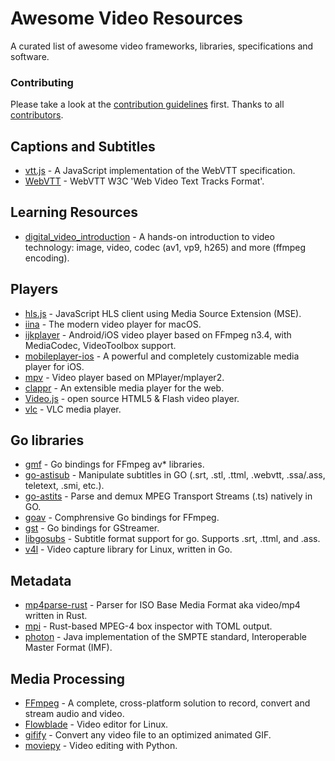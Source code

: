 # Awesome Video Resources

A curated list of awesome video frameworks, libraries, specifications and software. 

### Contributing

Please take a look at the [contribution guidelines](https://github.com/sitkevij/awesome-video/blob/master/CONTRIBUTING.md) first. Thanks to all [contributors](https://github.com/sitkevij/awesome-video/graphs/contributors).

## Captions and Subtitles

- [vtt.js](https://github.com/mozilla/vtt.js) - A JavaScript implementation of the WebVTT specification.
- [WebVTT](https://www.w3.org/TR/webvtt1/) - WebVTT W3C 'Web Video Text Tracks Format'.

## Learning Resources

- [digital_video_introduction](https://github.com/leandromoreira/digital_video_introduction) - A hands-on introduction to video technology: image, video, codec (av1, vp9, h265) and more (ffmpeg encoding).
 
## Players

- [hls.js](https://github.com/video-dev/hls.js) - JavaScript HLS client using Media Source Extension (MSE).
- [iina](https://github.com/lhc70000/iina) - The modern video player for macOS.
- [ijkplayer](https://github.com/Bilibili/ijkplayer) - Android/iOS video player based on FFmpeg n3.4, with MediaCodec, VideoToolbox support.
- [mobileplayer-ios](https://github.com/mobileplayer/mobileplayer-ios) - A powerful and completely customizable media player for iOS.
- [mpv](https://github.com/mpv-player/mpv) - Video player based on MPlayer/mplayer2.
- [clappr](https://github.com/clappr/clappr) - An extensible media player for the web. 
- [Video.js](https://github.com/videojs/video.js) - open source HTML5 & Flash video player.
- [vlc](https://github.com/videolan/vlc) - VLC media player.

## Go libraries

- [gmf](https://github.com/3d0c/gmf) - Go bindings for FFmpeg av\* libraries.
- [go-astisub](https://github.com/asticode/go-astisub) - Manipulate subtitles in GO (.srt, .stl, .ttml, .webvtt, .ssa/.ass, teletext, .smi, etc.).
- [go-astits](https://github.com/asticode/go-astits) - Parse and demux MPEG Transport Streams (.ts) natively in GO.
- [goav](https://github.com/giorgisio/goav) - Comphrensive Go bindings for FFmpeg.
- [gst](https://github.com/ziutek/gst) - Go bindings for GStreamer.
- [libgosubs](https://github.com/wargarblgarbl/libgosubs) - Subtitle format support for go. Supports .srt, .ttml, and .ass.
- [v4l](https://github.com/korandiz/v4l) - Video capture library for Linux, written in Go.

## Metadata

- [mp4parse-rust](https://github.com/mozilla/mp4parse-rust) - Parser for ISO Base Media Format aka video/mp4 written in Rust.
- [mpi](https://github.com/sitkevij/mpi) - Rust-based MPEG-4 box inspector with TOML output.
- [photon](https://github.com/Netflix/photon) - Java implementation of the SMPTE standard, Interoperable Master Format (IMF).

## Media Processing

- [FFmpeg](http://ffmpeg.org) - A complete, cross-platform solution to record, convert and stream audio and video.
- [Flowblade](https://github.com/jliljebl/flowblade) - Video editor for Linux.
- [gifify](https://github.com/vvo/gifify) - Convert any video file to an optimized animated GIF.
- [moviepy](https://github.com/Zulko/moviepy) - Video editing with Python.


